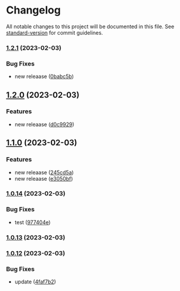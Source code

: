 # Changelog

All notable changes to this project will be documented in this file. See [standard-version](https://github.com/conventional-changelog/standard-version) for commit guidelines.

### [1.2.1](https://github.com/railsonluna1/test-version-ci/compare/v1.2.0...v1.2.1) (2023-02-03)


### Bug Fixes

* new releaase ([0babc5b](https://github.com/railsonluna1/test-version-ci/commit/0babc5b9ea11b403a2dde6b64249b16e37991ebb))

## [1.2.0](https://github.com/railsonluna1/test-version-ci/compare/v1.1.0...v1.2.0) (2023-02-03)


### Features

* new releaase ([d0c9929](https://github.com/railsonluna1/test-version-ci/commit/d0c992982e98f07fd3e2d96e4436d62fd2283f5d))

## [1.1.0](https://github.com/railsonluna1/test-version-ci/compare/v1.0.14...v1.1.0) (2023-02-03)


### Features

* new releaase ([245cd5a](https://github.com/railsonluna1/test-version-ci/commit/245cd5ab0981802d0b38a6a8023d96d7eeb6e7c3))
* new releaase ([e3050bf](https://github.com/railsonluna1/test-version-ci/commit/e3050bff68b7660dbe9964317c5358eeb3b7ad9f))

### [1.0.14](https://github.com/railsonluna1/test-version-ci/compare/v1.0.13...v1.0.14) (2023-02-03)


### Bug Fixes

* test ([977404e](https://github.com/railsonluna1/test-version-ci/commit/977404e822b8b7e86d7246d1135d1a0b1d2091f0))

### [1.0.13](https://github.com/railsonluna1/test-version-ci/compare/v1.0.12...v1.0.13) (2023-02-03)

### [1.0.12](https://github.com/railsonluna1/test-version-ci/compare/v1.0.1...v1.0.12) (2023-02-03)


### Bug Fixes

* update ([4faf7b2](https://github.com/railsonluna1/test-version-ci/commit/4faf7b29b592533ae98940335d4ed2825d532eb2))
